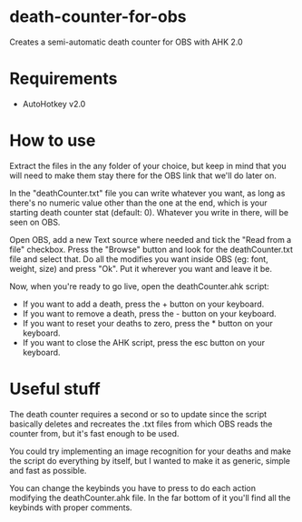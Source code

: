 # death-counter-for-obs
Creates a semi-automatic death counter for OBS with AHK 2.0

# Requirements
- AutoHotkey v2.0

# How to use
Extract the files in the any folder of your choice, but keep in mind that you will need to make them stay there for the OBS link that we'll do later on. 

In the "deathCounter.txt" file you can write whatever you want, as long as there's no numeric value other than the one at the end, which is your starting death counter stat (default: 0). Whatever you write in there, will be seen on OBS. 

Open OBS, add a new Text source where needed and tick the "Read from a file" checkbox. Press the "Browse" button and look for the deathCounter.txt file and select that. Do all the modifies you want inside OBS (eg: font, weight, size) and press "Ok". Put it wherever you want and leave it be.

Now, when you're ready to go live, open the deathCounter.ahk script:
- If you want to add a death, press the + button on your keyboard.
- If you want to remove a death, press the - button on your keyboard.
- If you want to reset your deaths to zero, press the * button on your keyboard.
- If you want to close the AHK script, press the esc button on your keyboard.

# Useful stuff
The death counter requires a second or so to update since the script basically deletes and recreates the .txt files from which OBS reads the counter from, but it's fast enough to be used. 

You could try implementing an image recognition for your deaths and make the script do everything by itself, but I wanted to make it as generic, simple and fast as possible.

You can change the keybinds you have to press to do each action modifying the deathCounter.ahk file. In the far bottom of it you'll find all the keybinds with proper comments.
